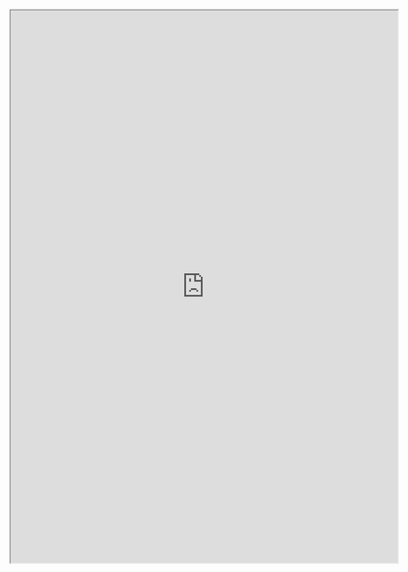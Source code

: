 
<div class="row justify-content-center" style="margin: 2%;">
    <iframe height="1000px" width="700px" src="https://replit.com/@Tigran7/GPA-calculator?lite=true#index.html"></iframe>
</div>
